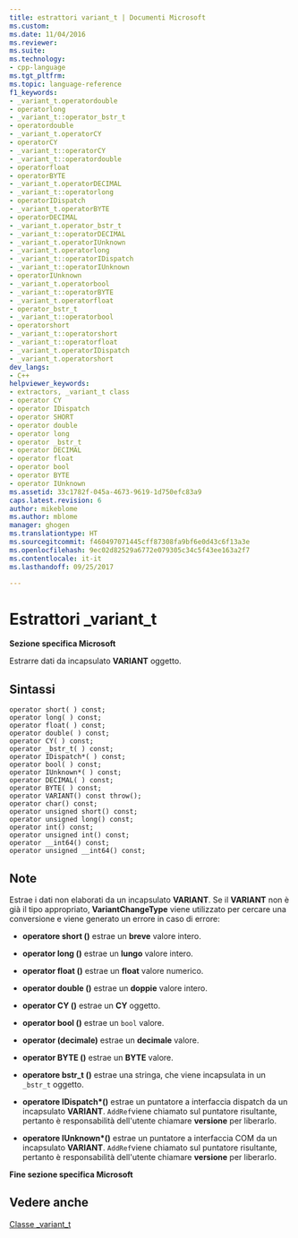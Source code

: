 ```yaml
---
title: estrattori variant_t | Documenti Microsoft
ms.custom: 
ms.date: 11/04/2016
ms.reviewer: 
ms.suite: 
ms.technology:
- cpp-language
ms.tgt_pltfrm: 
ms.topic: language-reference
f1_keywords:
- _variant_t.operatordouble
- operatorlong
- _variant_t::operator_bstr_t
- operatordouble
- _variant_t.operatorCY
- operatorCY
- _variant_t::operatorCY
- _variant_t::operatordouble
- operatorfloat
- operatorBYTE
- _variant_t.operatorDECIMAL
- _variant_t::operatorlong
- operatorIDispatch
- _variant_t.operatorBYTE
- operatorDECIMAL
- _variant_t.operator_bstr_t
- _variant_t::operatorDECIMAL
- _variant_t.operatorIUnknown
- _variant_t.operatorlong
- _variant_t::operatorIDispatch
- _variant_t::operatorIUnknown
- operatorIUnknown
- _variant_t.operatorbool
- _variant_t::operatorBYTE
- _variant_t.operatorfloat
- operator_bstr_t
- _variant_t::operatorbool
- operatorshort
- _variant_t::operatorshort
- _variant_t::operatorfloat
- _variant_t.operatorIDispatch
- _variant_t.operatorshort
dev_langs:
- C++
helpviewer_keywords:
- extractors, _variant_t class
- operator CY
- operator IDispatch
- operator SHORT
- operator double
- operator long
- operator _bstr_t
- operator DECIMAL
- operator float
- operator bool
- operator BYTE
- operator IUnknown
ms.assetid: 33c1782f-045a-4673-9619-1d750efc83a9
caps.latest.revision: 6
author: mikeblome
ms.author: mblome
manager: ghogen
ms.translationtype: HT
ms.sourcegitcommit: f460497071445cff87308fa9bf6e0d43c6f13a3e
ms.openlocfilehash: 9ec02d82529a6772e079305c34c5f43ee163a2f7
ms.contentlocale: it-it
ms.lasthandoff: 09/25/2017

---
```

# <a name="variantt-extractors"></a>Estrattori _variant_t
**Sezione specifica Microsoft**  
  
 Estrarre dati da incapsulato **VARIANT** oggetto.  
  
## <a name="syntax"></a>Sintassi  
  
```  
operator short( ) const;   
operator long( ) const;   
operator float( ) const;   
operator double( ) const;   
operator CY( ) const;   
operator _bstr_t( ) const;   
operator IDispatch*( ) const;   
operator bool( ) const;   
operator IUnknown*( ) const;   
operator DECIMAL( ) const;   
operator BYTE( ) const;  
operator VARIANT() const throw();  
operator char() const;  
operator unsigned short() const;  
operator unsigned long() const;  
operator int() const;  
operator unsigned int() const;  
operator __int64() const;  
operator unsigned __int64() const;  
```  
  
## <a name="remarks"></a>Note  
 Estrae i dati non elaborati da un incapsulato **VARIANT**. Se il **VARIANT** non è già il tipo appropriato, **VariantChangeType** viene utilizzato per cercare una conversione e viene generato un errore in caso di errore:  
  
-   **operatore short ()** estrae un **breve** valore intero.  
  
-   **operator long ()** estrae un **lungo** valore intero.  
  
-   **operator float ()** estrae un **float** valore numerico.  
  
-   **operator double ()** estrae un **doppie** valore intero.  
  
-   **operator CY ()** estrae un **CY** oggetto.  
  
-   **operator bool ()** estrae un `bool` valore.  
  
-   **operator (decimale)** estrae un **decimale** valore.  
  
-   **operator BYTE ()** estrae un **BYTE** valore.  
  
-   **operatore bstr_t ()** estrae una stringa, che viene incapsulata in un `_bstr_t` oggetto.  
  
-   **operatore IDispatch\*()** estrae un puntatore a interfaccia dispatch da un incapsulato **VARIANT**. `AddRef`viene chiamato sul puntatore risultante, pertanto è responsabilità dell'utente chiamare **versione** per liberarlo.  
  
-   **operatore IUnknown\*()** estrae un puntatore a interfaccia COM da un incapsulato **VARIANT**. `AddRef`viene chiamato sul puntatore risultante, pertanto è responsabilità dell'utente chiamare **versione** per liberarlo.  
  
 **Fine sezione specifica Microsoft**  
  
## <a name="see-also"></a>Vedere anche  
 [Classe _variant_t](../cpp/variant-t-class.md)

